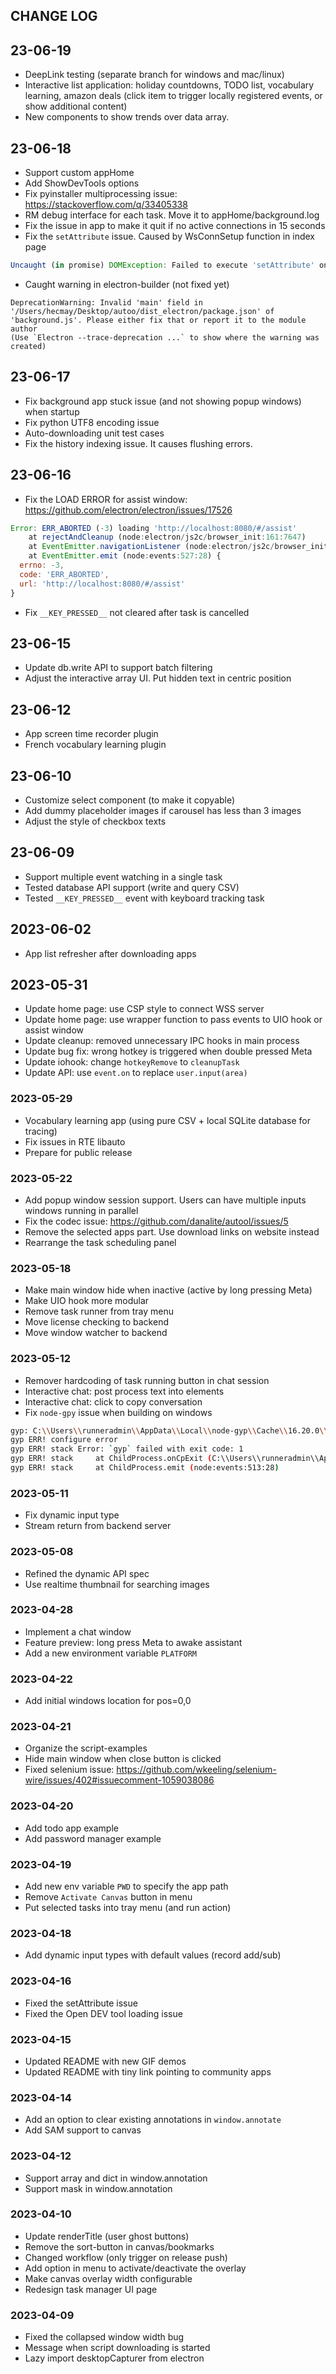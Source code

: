 ## CHANGE LOG

## 23-06-19
- DeepLink testing (separate branch for windows and mac/linux)
- Interactive list application: holiday countdowns, TODO list, vocabulary learning, amazon deals (click item to trigger locally registered events, or show additional content)
- New components to show trends over data array.


## 23-06-18
- Support custom appHome
- Add ShowDevTools options
- Fix pyinstaller multiprocessing issue: https://stackoverflow.com/q/33405338
- RM debug interface for each task. Move it to appHome/background.log
- Fix the issue in app to make it quit if no active connections in 15 seconds
- Fix the `setAttribute` issue. Caused by WsConnSetup function in index page

```js
Uncaught (in promise) DOMException: Failed to execute 'setAttribute' on 'Element': '0' is not a valid attribute name.
```

- Caught warning in electron-builder (not fixed yet) 

```shell
DeprecationWarning: Invalid 'main' field in '/Users/hecmay/Desktop/autoo/dist_electron/package.json' of 'background.js'. Please either fix that or report it to the module author
(Use `Electron --trace-deprecation ...` to show where the warning was created)
```

## 23-06-17
- Fix background app stuck issue (and not showing popup windows) when startup
- Fix python UTF8 encoding issue
- Auto-downloading unit test cases
- Fix the history indexing issue. It causes flushing errors.


## 23-06-16
- Fix the LOAD ERROR for assist window: https://github.com/electron/electron/issues/17526

```js
Error: ERR_ABORTED (-3) loading 'http://localhost:8080/#/assist'
    at rejectAndCleanup (node:electron/js2c/browser_init:161:7647)
    at EventEmitter.navigationListener (node:electron/js2c/browser_init:161:7953)
    at EventEmitter.emit (node:events:527:28) {
  errno: -3,
  code: 'ERR_ABORTED',
  url: 'http://localhost:8080/#/assist'
}
```

- Fix `__KEY_PRESSED__` not cleared after task is cancelled

## 23-06-15
- Update db.write API to support batch filtering
- Adjust the interactive array UI. Put hidden text in centric position

## 23-06-12
- App screen time recorder plugin
- French vocabulary learning plugin

## 23-06-10
- Customize select component (to make it copyable)
- Add dummy placeholder images if carousel has less than 3 images
- Adjust the style of checkbox texts

## 23-06-09
- Support multiple event watching in a single task
- Tested database API support (write and query CSV)
- Tested `__KEY_PRESSED__` event with keyboard tracking task 

## 2023-06-02
- App list refresher after downloading apps

## 2023-05-31
- Update home page: use CSP style to connect WSS server
- Update home page: use wrapper function to pass events to UIO hook or assist window
- Update cleanup: removed unnecessary IPC hooks in main process
- Update bug fix: wrong hotkey is triggered when double pressed Meta
- Update iohook: change `hotkeyRemove` to `cleanupTask`
- Update API: use `event.on` to replace `user.input(area)`

### 2023-05-29
- Vocabulary learning app (using pure CSV + local SQLite database for tracing)
- Fix issues in RTE libauto
- Prepare for public release

### 2023-05-22
- Add popup window session support. Users can have multiple inputs windows running in parallel
- Fix the codec issue: https://github.com/danalite/autool/issues/5
- Remove the selected apps part. Use download links on website instead
- Rearrange the task scheduling panel

### 2023-05-18
- Make main window hide when inactive (active by long pressing Meta)
- Make UIO hook more modular
- Remove task runner from tray menu
- Move license checking to backend
- Move window watcher to backend

### 2023-05-12
- Remover hardcoding of task running button in chat session
- Interactive chat: post process text into elements
- Interactive chat: click to copy conversation
- Fix `node-gpy` issue when building on windows

```bash
gyp: C:\\Users\\runneradmin\\AppData\\Local\\node-gyp\\Cache\\16.20.0\\common.gypi not found (cwd: D:\\a\\autool\\autool\\node_modules\\iconv) while reading includes of binding.gyp while trying to load binding.gyp
gyp ERR! configure error 
gyp ERR! stack Error: `gyp` failed with exit code: 1
gyp ERR! stack     at ChildProcess.onCpExit (C:\\Users\\runneradmin\\AppData\\Local\\Yarn\\Data\\global\\node_modules\\node-gyp\\lib\\configure.js:325:16)
gyp ERR! stack     at ChildProcess.emit (node:events:513:28)
```

### 2023-05-11
- Fix dynamic input type
- Stream return from backend server

### 2023-05-08
- Refined the dynamic API spec
- Use realtime thumbnail for searching images

### 2023-04-28
- Implement a chat window
- Feature preview: long press Meta to awake assistant
- Add a new environment variable `PLATFORM` 

### 2023-04-22
- Add initial windows location for pos=0,0

### 2023-04-21
- Organize the script-examples
- Hide main window when close button is clicked
- Fixed selenium issue: https://github.com/wkeeling/selenium-wire/issues/402#issuecomment-1059038086

### 2023-04-20 
- Add todo app example
- Add password manager example

### 2023-04-19
- Add new env variable `PWD` to specify the app path
- Remove `Activate Canvas` button in menu
- Put selected tasks into tray menu (and run action)

### 2023-04-18
- Add dynamic input types with default values (record add/sub)

### 2023-04-16
- Fixed the setAttribute issue
- Fixed the Open DEV tool loading issue

### 2023-04-15
- Updated README with new GIF demos
- Updated README with tiny link pointing to community apps

### 2023-04-14
- Add an option to clear existing annotations in `window.annotate`
- Add SAM support to canvas

### 2023-04-12
- Support array and dict in window.annotation
- Support mask in window.annotation

### 2023-04-10
- Update renderTitle (user ghost buttons)
- Remove the sort-button in canvas/bookmarks
- Changed workflow (only trigger on release push)
- Add option in menu to activate/deactivate the overlay
- Make canvas overlay width configurable
- Redesign task manager UI page

### 2023-04-09
- Fixed the collapsed window width bug
- Message when script downloading is started
- Lazy import desktopCapturer from electron